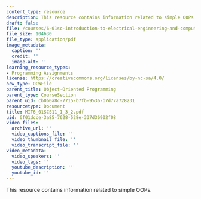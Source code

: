 ```yaml
---
content_type: resource
description: This resource contains information related to simple OOPs.
draft: false
file: /courses/6-01sc-introduction-to-electrical-engineering-and-computer-science-i-spring-2011/6f01dcce3a857628528e337d36902f08_MIT6_01SCS11_1_3_2.pdf
file_size: 104630
file_type: application/pdf
image_metadata:
  caption: ''
  credit: ''
  image-alt: ''
learning_resource_types:
- Programming Assignments
license: https://creativecommons.org/licenses/by-nc-sa/4.0/
ocw_type: OCWFile
parent_title: Object-Oriented Programming
parent_type: CourseSection
parent_uid: cb0b0a8c-7715-b7fb-9536-b7d77a728231
resourcetype: Document
title: MIT6_01SCS11_1_3_2.pdf
uid: 6f01dcce-3a85-7628-528e-337d36902f08
video_files:
  archive_url: ''
  video_captions_file: ''
  video_thumbnail_file: ''
  video_transcript_file: ''
video_metadata:
  video_speakers: ''
  video_tags: ''
  youtube_description: ''
  youtube_id: ''
---
```

This resource contains information related to simple OOPs.